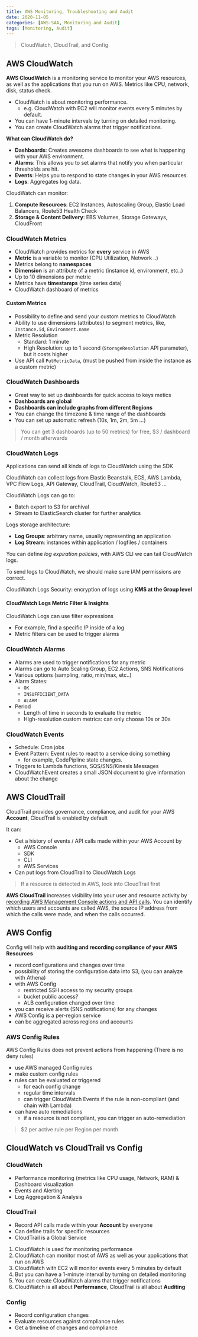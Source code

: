 ```yaml
---
title: AWS Monitoring, Troubleshooting and Audit
date: 2020-11-05
categories: [AWS-SAA, Monitoring and Audit]
tags: [Monitoring, Audit]
---
```



> CloudWatch, CloudTrail, and Config

## AWS CloudWatch

**AWS CloudWatch** is a monitoring service to monitor your AWS resources, as well as the applications that you run on AWS. Metrics like CPU, network, disk, status check.


- CloudWatch is about monitoring performance.
  - e.g. CloudWatch with EC2 will monitor events every 5 minutes by default.
- You can have 1-minute intervals by turning on detailed monitoring.
- You can create CloudWatch alarms that trigger notifications.


**What can CloudWatch do?**

- **Dashboards**: Creates awesome dashboards to see what is happening with your AWS environment.
- **Alarms**: This allows you to set alarms that notify you when particular thresholds are hit.
- **Events**: Helps you to respond to state changes in your AWS resources.
- **Logs**: Aggregates log data.


CloudWatch can monitor:

1. **Compute Resources**: EC2 Instances, Autoscaling Group, Elastic Load Balancers, Route53 Health Check
2. **Storage & Content Delivery**: EBS Volumes, Storage Gateways, CloudFront


### CloudWatch Metrics

- CloudWatch provides metrics for **every** service in AWS
- **Metric** is a variable to monitor (CPU Utilization, Network ..)
- Metrics belong to **namespaces**
- **Dimension** is an attribute of a metric (instance id, environment, etc..)
- Up to 10 dimensions per metric
- Metrics have **timestamps** (time series data)
- CloudWatch dashboard of metrics

#### Custom Metrics

- Possibility to define and send your custom metrics to CloudWatch
- Ability to use dimensions (attributes) to segment metrics, like, `Instance.id`, `Environment.name`
- Metric Resolution
  - Standard: 1 minute
  - High Resolution: up to 1 second (`StorageResolution` API parameter), but it costs higher
- Use API call `PutMetricData`, (must be pushed from inside the instance as a custom metric)

### CloudWatch Dashboards

- Great way to set up dashboards for quick access to keys metics
- **Dashboards are global**
- **Dashboards can include graphs from different Regions**
- You can change the timezone & time range of the dashboards
- You can set up automatic refresh (10s, 1m, 2m, 5m ...)

> You can get 3 dashboards (up to 50 metrics) for free, $3 / dashboard / month afterwards

### CloudWatch Logs

Applications can send all kinds of logs to CloudWatch using the SDK

CloudWatch can collect logs from Elastic Beanstalk, ECS, AWS Lambda, VPC Flow Logs, API Gateway, CloudTrail, CloudWatch, Route53 ...

CloudWatch Logs can go to:

- Batch export to S3 for archival
- Stream to ElasticSearch cluster for further analytics

Logs storage architecture:

- **Log Groups**: arbitrary name, usually representing an application
- **Log Stream**: instances within application / logfiles / containers

You can define *log expiration policies*, with AWS CLI we can tail CloudWatch logs.

To send logs to CloudWatch, we should make sure IAM permissions are correct.

CloudWatch Logs Security: encryption of logs using **KMS at the Group level**


#### CloudWatch Logs Metric Filter & Insights

CloudWatch Logs can use filter expressions

- For example, find a specific IP inside of a log
- Metric filters can be used to trigger alarms


### CloudWatch Alarms

- Alarms are used to trigger notifications for any metric
- Alarms can go to Auto Scaling Group, EC2 Actions, SNS Notifications
- Various options (sampling, ratio, min/max, etc..)
- Alarm States:
  - `OK`
  - `INSUFFICIENT_DATA`
  - `ALARM`
- Period
  - Length of time in seconds to evaluate the metric
  - High-resolution custom metrics: can only choose 10s or 30s


### CloudWatch Events

- Schedule: Cron jobs
- Event Pattern: Event rules to react to a service doing something
  - for example, CodePipline state changes.
- Triggers to Lambda functions, SQS/SNS/Kinesis Messages
- CloudWatchEvent creates a small JSON document to give information about the change


## AWS CloudTrail

CloudTrail provides governance, compliance, and audit for your AWS **Account**, CloudTrail is enabled by default

It can:

- Get a history of events / API calls made within your AWS Account by
  - AWS Console
  - SDK
  - CLI
  - AWS Services
- Can put logs from CloudTrail to CloudWatch Logs


> If a resource is detected in AWS, look into CloudTrail first

**AWS CloudTrail** increases visibility into your user and resource activity by <u>recording AWS Management Console actions and API calls</u>. You can identify which users and accounts are called AWS, the source IP address from which the calls were made, and when the calls occurred.


## AWS Config

Config will help with **auditing and recording compliance of your AWS Resources**

- record configurations and changes over time
- possibility of storing the configuration data into S3, (you can analyze with Athena)
- with AWS Config
  - restricted SSH access to my security groups
  - bucket public access?
  - ALB configuration changed over time
- you can receive alerts (SNS notifications) for any changes
- AWS Config is a per-region service
- can be aggregated across regions and accounts

### AWS Config Rules

AWS Config Rules does not prevent actions from happening (There is no deny rules)

- use AWS managed Config rules
- make custom config rules
- rules can be evaluated or triggered
  - for each config change
  - regular time intervals
  - can trigger CloudWatch Events if the rule is non-compliant (and chain with Lambda)
- can have auto remediations
  - if a resource is not compliant, you can trigger an auto-remediation

> $2 per active rule per Region per month

## CloudWatch vs CloudTrail vs Config

### CloudWatch

- Performance monitoring (metrics like CPU usage, Network, RAM) & Dashboard visualization
- Events and Alerting
- Log Aggregation & Analysis

### CloudTrail

- Record API calls made within your **Account** by everyone
- Can define trails for specific resources
- CloudTrail is a Global Service


<div class="alert alert-success" role="alert">
  <ol>
    <li>CloudWatch is used for monitoring performance</li>
    <li>CloudWatch can monitor most of AWS as well as your applications that run on AWS</li>
    <li>CloudWatch with EC2 will monitor events every 5 minutes by default</li>
    <li>But you can have a 1-minute interval by turning on detailed monitoring</li>
    <li>You can create CloudWatch alarms that trigger notifications</li>
    <li>CloudWatch is all about <strong>Performance</strong>, CloudTrail is all about <strong>Auditing</strong></li>
  </ol>
</div>


### Config

- Record configuration changes
- Evaluate resources against compliance rules
- Get a timeline of changes and compliance
